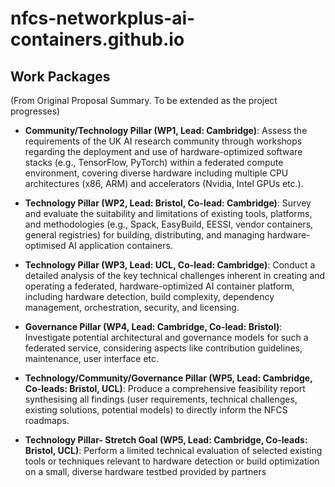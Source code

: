 # nfcs-networkplus-ai-containers.github.io

## Work Packages

(From Original Proposal Summary. To be extended as the project progresses)

*  **Community/Technology Pillar (WP1, Lead: Cambridge)**: Assess the requirements of the UK AI research community through workshops regarding the deployment and use of hardware-optimized software stacks (e.g., TensorFlow, PyTorch) within a federated compute environment, covering diverse hardware including multiple CPU architectures (x86, ARM) and accelerators (Nvidia, Intel GPUs etc.).

*  **Technology Pillar (WP2, Lead: Bristol, Co-lead: Cambridge)**: Survey and evaluate the suitability and limitations of existing tools, platforms, and methodologies (e.g., Spack, EasyBuild, EESSI, vendor containers, general registries) for building, distributing, and managing hardware-optimised AI application containers.

*  **Technology Pillar (WP3, Lead: UCL, Co-lead: Cambridge)**: Conduct a detailed analysis of the key technical challenges inherent in creating and operating a federated, hardware-optimized AI container platform, including hardware detection, build complexity, dependency management, orchestration, security, and licensing.

*  **Governance Pillar (WP4, Lead: Cambridge, Co-lead: Bristol)**: Investigate potential architectural and governance models for such a federated service, considering aspects like contribution guidelines, maintenance, user interface etc.

*  **Technology/Community/Governance Pillar (WP5, Lead: Cambridge, Co-leads: Bristol, UCL)**: Produce a comprehensive feasibility report synthesising all findings (user requirements, technical challenges, existing solutions, potential models) to directly inform the NFCS roadmaps.

*  **Technology Pillar- Stretch Goal (WP5, Lead: Cambridge, Co-leads: Bristol, UCL)**: Perform a limited technical evaluation of selected existing tools or techniques relevant to hardware detection or build optimization on a small, diverse hardware testbed provided by partners
